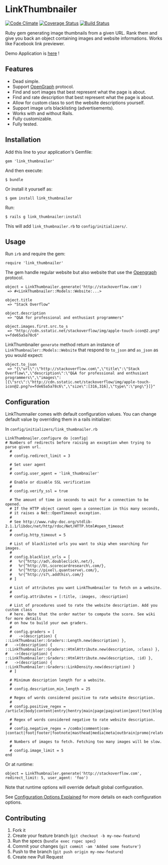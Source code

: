 # LinkThumbnailer

[![Code Climate](https://codeclimate.com/github/gottfrois/link_thumbnailer.png)](https://codeclimate.com/github/gottfrois/link_thumbnailer)
[![Coverage Status](https://coveralls.io/repos/gottfrois/link_thumbnailer/badge.png?branch=master)](https://coveralls.io/r/gottfrois/link_thumbnailer?branch=master)
[![Build Status](https://travis-ci.org/gottfrois/link_thumbnailer.png?branch=master)](https://travis-ci.org/gottfrois/link_thumbnailer)

Ruby gem generating image thumbnails from a given URL. Rank them and give you back an object containing images and website informations. Works like Facebook link previewer.

Demo Application is [here](http://link-thumbnailer-demo.herokuapp.com/) !

## Features

- Dead simple.
- Support [OpenGraph](http://ogp.me/) protocol.
- Find and sort images that best represent what the page is about.
- Find and rate description that best represent what the page is about.
- Allow for custom class to sort the website descriptions yourself.
- Support image urls blacklisting (advertisements).
- Works with and without Rails.
- Fully customizable.
- Fully tested.

## Installation

Add this line to your application's Gemfile:

    gem 'link_thumbnailer'

And then execute:

    $ bundle

Or install it yourself as:

    $ gem install link_thumbnailer

Run:

	$ rails g link_thumbnailer:install

This will add `link_thumbnailer.rb` to `config/initializers/`.

## Usage

Run `irb` and require the gem:

	require 'link_thumbnailer'

The gem handle regular website but also website that use the [Opengraph](http://ogp.me/) protocol.

	object = LinkThumbnailer.generate('http://stackoverflow.com')
	 => #<LinkThumbnailer::Models::Website:...>

	object.title
	 => "Stack Overflow"

	object.description
	 => "Q&A for professional and enthusiast programmers"

	object.images.first.src.to_s
	 => "http://cdn.sstatic.net/stackoverflow/img/apple-touch-icon@2.png?v=fde65a5a78c6"

LinkThumbnailer `generate` method return an instance of `LinkThumbnailer::Models::Website` that respond to `to_json` and `as_json` as you would expect:

	object.to_json
	 => "{\"url\":\"http://stackoverflow.com\",\"title\":\"Stack Overflow\",\"description\":\"Q&A for professional and enthusiast programmers\",\"images\":[{\"src\":\"http://cdn.sstatic.net/stackoverflow/img/apple-touch-icon@2.png?v=fde65a5a78c6\",\"size\":[316,316],\"type\":\"png\"}]}"


## Configuration

LinkThumnailer comes with default configuration values. You can change default value by overriding them in a rails initializer:

In `config/initializers/link_thumbnailer.rb`

	LinkThumbnailer.configure do |config|
    # Numbers of redirects before raising an exception when trying to parse given url.
	  #
	  # config.redirect_limit = 3

	  # Set user agent
	  #
	  # config.user_agent = 'link_thumbnailer'

	  # Enable or disable SSL verification
	  #
	  # config.verify_ssl = true

	  # The amount of time in seconds to wait for a connection to be opened.
	  # If the HTTP object cannot open a connection in this many seconds,
	  # it raises a Net::OpenTimeout exception.
	  #
	  # See http://www.ruby-doc.org/stdlib-2.1.1/libdoc/net/http/rdoc/Net/HTTP.html#open_timeout
	  #
	  # config.http_timeout = 5

	  # List of blacklisted urls you want to skip when searching for images.
	  #
	  # config.blacklist_urls = [
	  #   %r{^http://ad\.doubleclick\.net/},
	  #   %r{^http://b\.scorecardresearch\.com/},
	  #   %r{^http://pixel\.quantserve\.com/},
	  #   %r{^http://s7\.addthis\.com/}
	  # ]

	  # List of attributes you want LinkThumbnailer to fetch on a website.
	  #
	  # config.attributes = [:title, :images, :description]

	  # List of procedures used to rate the website description. Add you custom class
	  # here. Note that the order matter to compute the score. See wiki for more details
	  # on how to build your own graders.
	  #
	  # config.graders = [
	  #   ->(description) { ::LinkThumbnailer::Graders::Length.new(description) },
    #   ->(description) { ::LinkThumbnailer::Graders::HtmlAttribute.new(description, :class) },
    #   ->(description) { ::LinkThumbnailer::Graders::HtmlAttribute.new(description, :id) },
    #   ->(description) { ::LinkThumbnailer::Graders::LinkDensity.new(description) }
	  # ]

	  # Minimum description length for a website.
	  #
	  # config.description_min_length = 25

	  # Regex of words considered positive to rate website description.
	  #
	  # config.positive_regex = /article|body|content|entry|hentry|main|page|pagination|post|text|blog|story/i

	  # Regex of words considered negative to rate website description.
	  #
	  # config.negative_regex = /combx|comment|com-|contact|foot|footer|footnote|masthead|media|meta|outbrain|promo|related|scroll|shoutbox|sidebar|sponsor|shopping|tags|tool|widget|modal/i

	  # Numbers of images to fetch. Fetching too many images will be slow.
	  #
	  # config.image_limit = 5
	end

Or at runtime:

	object = LinkThumbnailer.generate('http://stackoverflow.com', redirect_limit: 5, user_agent: 'foo')

Note that runtime options will override default global configuration.

See [Configuration Options Explained](https://github.com/gottfrois/link_thumbnailer/wiki/Configuration-options-explained) for more details on each configuration options.

## Contributing

1. Fork it
2. Create your feature branch (`git checkout -b my-new-feature`)
3. Run the specs (`bundle exec rspec spec`)
4. Commit your changes (`git commit -am 'Added some feature'`)
5. Push to the branch (`git push origin my-new-feature`)
6. Create new Pull Request
